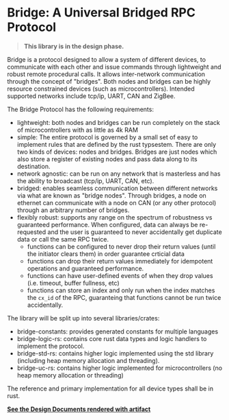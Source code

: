 # Bridge: A Universal Bridged RPC Protocol

> **This library is in the design phase.**

Bridge is a protocol designed to allow a system of different devices, to
communicate with each other and issue commands through lightweight and robust
remote procedural calls. It allows inter-network communication through the
concept of "bridges". Both nodes and bridges can be highly resource constrained
devices (such as microcontrollers). Intended supported networks include tcp/ip,
UART, CAN and ZigBee.

The Bridge Protocol has the following requirements:
- lightweight: both nodes and bridges can be run completely on the stack of
  microcontrollers with as little as 4k RAM
- simple: The entire protocol is governed by a small set of easy to
  implement rules that are defined by the rust typsestem. There are only two
  kinds of devices: nodes and bridges. Bridges are just nodes which also store a
  register of existing nodes and pass data along to its destination.
- network agnostic: can be run on any network that is masterless and has the
  ability to broadcast (tcp/ip, UART, CAN, etc).
- bridged: enables seamless communication between different networks via
  what are known as "bridge nodes". Through bridges, a node on ethernet can
  communicate with a node on CAN (or any other protocol) through an arbitrary
  number of bridges.
- flexibly robust: supports any range on the spectrum of robustness vs
  guaranteed performance. When configured, data can always be re-requested
  and the user is guaranteed to never accidentally get duplicate data or call
  the same RPC twice.
    - functions can be configured to never drop their return values (until the
      initiator clears them) in order guarantee crticial data
    - functions can drop their return values immediately for idempotent
      operations and guaranteed performance.
    - functions can have user-defined events of when they drop values
      (i.e. timeout, buffer fullness, etc)
    - functions can store an index and only run when the index matches the
      `cx_id` of the RPC, guaranteing that functions cannot be run twice
      accidentally.

The library will be split up into several libraries/crates:
- bridge-constants: provides generated constants for multiple languages
- bridge-logic-rs: contains core rust data types and logic handlers to implement
  the protocol.
- bridge-std-rs: contains higher logic implemented using the std library (including
  heap memory allocation and threading).
- bridge-uc-rs: contains higher logic implemented for microcontrollers (no heap
  memory allocation or threading)

The reference and primary implementation for all device types shall be in rust.

[**See the Design Documents rendered with artifact**][1]

[1]: https://vitiral.github.io/bridge-rpc/#artifacts/REQ-0
